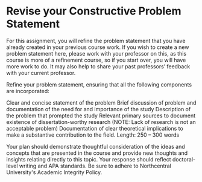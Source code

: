 # Revise your Constructive Problem Statement

For this assignment, you will refine the problem statement that you have already created in your previous course work. If you wish to create a new problem statement here, please work with your professor on this, as this course is more of a refinement course, so if you start over, you will have more work to do.  It may also help to share your past professors’ feedback with your current professor.

Refine your problem statement, ensuring that all the following components are incorporated:

Clear and concise statement of the problem
Brief discussion of problem and documentation of the need for and importance of the study
Description of the problem that prompted the study
Relevant primary sources to document existence of dissertation-worthy research (NOTE: Lack of research is not an acceptable problem)
Documentation of clear theoretical implications to make a substantive contribution to the field.
Length: 250 – 300 words

Your plan should demonstrate thoughtful consideration of the ideas and concepts that are presented in the course and provide new thoughts and insights relating directly to this topic. Your response should reflect doctoral-level writing and APA standards. Be sure to adhere to Northcentral University's Academic Integrity Policy.
